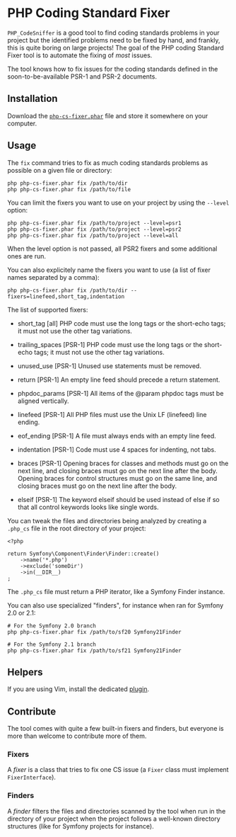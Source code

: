 PHP Coding Standard Fixer
=========================

`PHP_CodeSniffer` is a good tool to find coding standards problems in your
project but the identified problems need to be fixed by hand, and frankly,
this is quite boring on large projects! The goal of the PHP coding Standard
Fixer tool is to automate the fixing of *most* issues.

The tool knows how to fix issues for the coding standards defined in the
soon-to-be-available PSR-1 and PSR-2 documents.

Installation
------------

Download the
[`php-cs-fixer.phar`](https://github.com/fabpot/PHP-CS-Fixer/raw/master/php-cs-fixer.phar)
file and store it somewhere on your computer.

Usage
-----

The `fix` command tries to fix as much coding standards
problems as possible on a given file or directory:

    php php-cs-fixer.phar fix /path/to/dir
    php php-cs-fixer.phar fix /path/to/file

You can limit the fixers you want to use on your project by using the
`--level` option:

    php php-cs-fixer.phar fix /path/to/project --level=psr1
    php php-cs-fixer.phar fix /path/to/project --level=psr2
    php php-cs-fixer.phar fix /path/to/project --level=all

When the level option is not passed, all PSR2 fixers and some additional ones
are run.

You can also explicitely name the fixers you want to use (a list of fixer
names separated by a comma):

    php php-cs-fixer.phar fix /path/to/dir --fixers=linefeed,short_tag,indentation

The list of supported fixers:

 * short_tag       [all] PHP code must use the long <?php ?> tags or the
                   short-echo <?= ?> tags; it must not use the other tag
                   variations.

 * trailing_spaces [PSR-1] PHP code must use the long <?php ?> tags or the
                   short-echo <?= ?> tags; it must not use the other tag
                   variations.

 * unused_use      [PSR-1] Unused use statements must be removed.

 * return          [PSR-1] An empty line feed should precede a return
                   statement.

 * phpdoc_params   [PSR-1] All items of the @param phpdoc tags must be
                   aligned vertically.

 * linefeed        [PSR-1] All PHP files must use the Unix LF (linefeed)
                   line ending.

 * eof_ending      [PSR-1] A file must always ends with an empty line feed.

 * indentation     [PSR-1] Code must use 4 spaces for indenting, not tabs.

 * braces          [PSR-1] Opening braces for classes and methods must go on
                   the next line, and closing braces must go on the next
                   line after the body. Opening braces for control
                   structures must go on the same line, and closing braces
                   must go on the next line after the body.

 * elseif          [PSR-1] The keyword elseif should be used instead of else
                   if so that all control keywords looks like single words.

You can tweak the files and directories being analyzed by creating a
`.php_cs` file in the root directory of your project:

    <?php

    return Symfony\Component\Finder\Finder::create()
        ->name('*.php')
        ->exclude('someDir')
        ->in(__DIR__)
    ;

The `.php_cs` file must return a PHP iterator, like a Symfony
Finder instance.

You can also use specialized "finders", for instance when ran for Symfony
2.0 or 2.1:

    # For the Symfony 2.0 branch
    php php-cs-fixer.phar fix /path/to/sf20 Symfony21Finder

    # For the Symfony 2.1 branch
    php php-cs-fixer.phar fix /path/to/sf21 Symfony21Finder

Helpers
-------

If you are using Vim, install the dedicated
[plugin](https://github.com/stephpy/vim-php-cs-fixer).

Contribute
----------

The tool comes with quite a few built-in fixers and finders, but everyone is
more than welcome to contribute more of them.

### Fixers

A *fixer* is a class that tries to fix one CS issue (a `Fixer` class must
implement `FixerInterface`).

### Finders

A *finder* filters the files and directories scanned by the tool when run in
the directory of your project when the project follows a well-known directory
structures (like for Symfony projects for instance).
